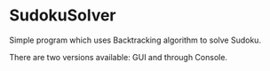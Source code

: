 # SudokuSolver
Simple program which uses Backtracking algorithm to solve Sudoku.

There are two versions available: GUI and through Console.
